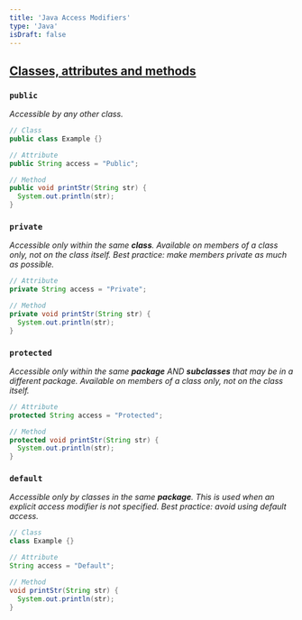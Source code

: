 ```yaml
---
title: 'Java Access Modifiers'
type: 'Java'
isDraft: false
---
```


## [Classes, attributes and methods](#classes-attributes-and-methods)

### `public`

_Accessible by any other class._

```java
// Class
public class Example {}

// Attribute
public String access = "Public";

// Method
public void printStr(String str) {
  System.out.println(str);
}
```

### `private`

_Accessible only within the same **class**. Available on members of a class only, not on the class itself. Best practice: make members private as much as possible._

```java
// Attribute
private String access = "Private";

// Method
private void printStr(String str) {
  System.out.println(str);
}
```

### `protected`

_Accessible only within the same **package** AND **subclasses** that may be in a different package. Available on members of a class only, not on the class itself._

```java
// Attribute
protected String access = "Protected";

// Method
protected void printStr(String str) {
  System.out.println(str);
}
```

### `default`

_Accessible only by classes in the same **package**. This is used when an explicit access modifier is not specified. Best practice: avoid using default access._

```java
// Class
class Example {}

// Attribute
String access = "Default";

// Method
void printStr(String str) {
  System.out.println(str);
}
```

